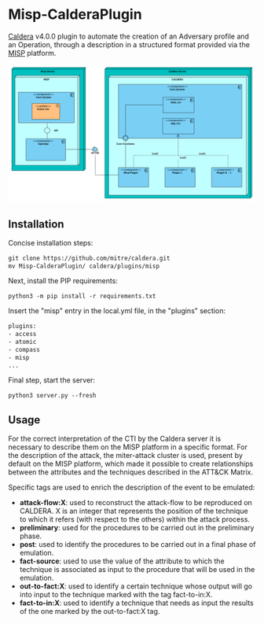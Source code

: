 # Misp-CalderaPlugin
[Caldera](https://duckduckgo.com/?q=caldera+mitre&t=osx&ia=web) v4.0.0 plugin to automate the creation of an Adversary profile and an Operation, through a description in a structured format provided via the [MISP](https://www.misp-project.org) platform.

![alt text](https://raw.githubusercontent.com/Aledangelo/Misp-CalderaPlugin/main/img/diagram.png)

## Installation
Concise installation steps:
```
git clone https://github.com/mitre/caldera.git
mv Misp-CalderaPlugin/ caldera/plugins/misp
```
Next, install the PIP requirements:
```
python3 -m pip install -r requirements.txt
```
Insert the "misp" entry in the local.yml file, in the "plugins" section:
```
plugins:
- access
- atomic
- compass
- misp
...
```
Final step, start the server:
```
python3 server.py --fresh
```
## Usage
For the correct interpretation of the CTI by the Caldera server it is necessary to describe them on the MISP platform in a specific format.
For the description of the attack, the miter-attack cluster is used, present by default on the MISP platform, which made it possible to create relationships between the attributes and the techniques described in the ATT&CK Matrix.

Specific tags are used to enrich the description of the event to be emulated:

* **attack-flow:X**: used to reconstruct the attack-flow to be reproduced on CALDERA. X is an integer that represents the position of the technique to which it refers (with respect to the others) within the attack process.
* **preliminary**: used for the procedures to be carried out in the preliminary phase.
* **post**: used to identify the procedures to be carried out in a final phase of emulation.
* **fact-source**: used to use the value of the attribute to which the technique is associated as input to the procedure that will be used in the emulation.
* **out-to-fact:X**: used to identify a certain technique whose output will go into input to the technique marked with the tag fact-to-in:X.
* **fact-to-in:X**: used to identify a technique that needs as input the results of the one marked by the out-to-fact:X tag.